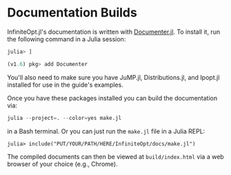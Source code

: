 # Documentation Builds
InfiniteOpt.jl's documentation is written with [Documenter.jl](https://github.com/JuliaDocs/Documenter.jl). 
To install it, run the following command in a Julia session:

```julia
julia> ] 

(v1.6) pkg> add Documenter
```

You'll also need to make sure you have JuMP.jl, Distributions.jl, and Ipopt.jl 
installed for use in the guide's examples.

Once you have these packages installed you can build the documentation via:
```julia
julia --project=. --color=yes make.jl
```

in a Bash terminal. Or you can just run the `make.jl` file in a Julia REPL:
```julia-repl
julia> include("PUT/YOUR/PATH/HERE/InfiniteOpt/docs/make.jl") 
```

The compiled documents can then be viewed at `build/index.html` via a web browser 
of your choice (e.g., Chrome).
